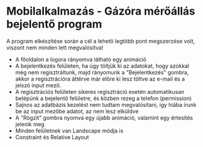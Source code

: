 # Mobilalkalmazás - Gázóra mérőállás bejelentő program
A program elkészítése során a cél a lehető legtöbb pont megszerzése volt, viszont nem minden lett megvalósítva!

- A főoldalon a logora rányomva látható egy animáció
- A bejelentkezés felületen, ha úgy töltjük ki az adatokat, hogy azokkal még nem regisztráltunk, majd rányomunk a "Bejelentkezés" gombra, akkor a regisztrációra áttérve már előre ki lesz töltve az e-mail és a jelszó input mező.
- A regisztrációs felületen sikeres regisztráció esetén automatikusan belépünk a bejelentő felületre, és közben rezeg a telefon (permission)
- Sajnos az adatbázis kezelést nem tudtam megvalósítani, így hiába írunk be az input mezőbe adatot, az nem lesz elküldve
- A "Rögzít" gombra nyomva egy újabb animáció, valamint egy értesítés jelenik meg
- Minden felületnek van Landscape módja is
- Constraint és Relative Layout
